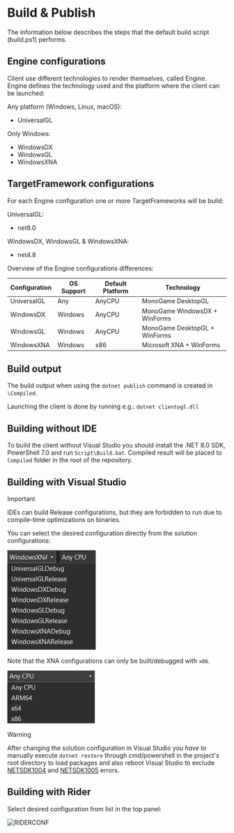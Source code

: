 # Build & Publish #

The information below describes the steps that the default build script (build.ps1) performs.

Engine configurations
---------------------

Client use different technologies to render themselves, called Engine. Engine defines the technology used and the platform where the client can be launched:

Any platform (Windows, Linux, macOS):
* UniversalGL

Only Windows:
* WindowsDX
* WindowsGL
* WindowsXNA

TargetFramework configurations
------------------------------

For each Engine configuration one or more TargetFrameworks will be build:

UniversalGL:
* net8.0

WindowsDX, WindowsGL & WindowsXNA:
* net4.8

Overview of the Engine configurations differences:

| Configuration | OS Support | Default Platform | Technology                    |
| ------------- | ---------- | ---------------- | ----------------------------- |
| UniversalGL   | Any        | AnyCPU           | MonoGame DesktopGL            |
| WindowsDX     | Windows    | AnyCPU           | MonoGame WindowsDX + WinForms |
| WindowsGL     | Windows    | AnyCPU           | MonoGame DesktopGL + WinForms |
| WindowsXNA    | Windows    | x86              | Microsoft XNA + WinForms      |

Build output
------------

The build output when using the `dotnet publish` command is created in `\Compiled`.

Launching the client is done by running e.g.: `dotnet clientogl.dll`

Building without IDE
--------------------

To build the client without Visual Studio you should install the .NET 8.0 SDK, PowerShell 7.0 and run `Script\Build.bat`. Compiled result will be placed to `Compiled` folder in the root of the repository.

Building with Visual Studio
---------------------------

> [!IMPORTANT] 
> IDEs can build Release configurations, but they are forbidden to run due to compile-time optimizations on binaries.

You can select the desired configuration directly from the solution configurations:

![VSBUILDCONF](Images/vs-build-configuration.png)

Note that the XNA configurations can only be built/debugged with `x86`.

![VSBUILDCPU](Images/vs-cpu-configuration.png)

> [!WARNING]
> After changing the solution configuration in Visual Studio you *have to* manually execute `dotnet restore` through cmd/powershell in the project's root directory to load packages and also reboot Visual Studio to exclude [NETSDK1004](https://learn.microsoft.com/en-us/dotnet/core/tools/sdk-errors/netsdk1004) and [NETSDK1005](https://learn.microsoft.com/en-us/dotnet/core/tools/sdk-errors/netsdk1005) errors.

Building with Rider
-------------------

Select desired configuration from list in the top panel:

![RIDERCONF](rider-configuration-dropdown.png)

